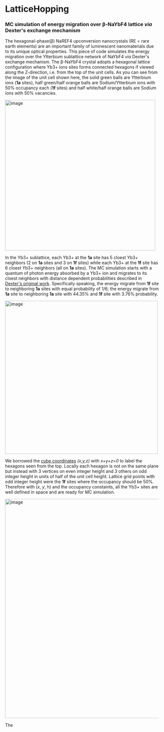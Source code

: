 # LatticeHopping
### **MC simulation of energy migration over β-NaYbF4 lattice _via_ Dexter's exchange mechanism**

  The hexagonal-phase(β) NaREF4 upconversion nanocrystals (RE = rare earth elements) are an important family of luminescent nanomaterials due to its unique optical properties. This piece of code simulates the energy migration over the Ytterbium sublattice network of NaYbF4 _via_ Dexter's exchange mechanism. The β-NaYbF4 crystal adopts a hexagonal lattice configuration where Yb3+ ions sites forms connected hexagons if viewed along the Z-direction, i.e. from the top of the unit cells. As you can see from the image of the unit cell shown here, the solid green balls are Ytterbium ions (**1a** sites), half green/half orange balls are Sodium/Ytterbium ions with 50% occupancy each (**1f** sites) and half white/half orange balls are Sodium ions with 50% vacancies. 
  
<img width="492" alt="image" src="https://user-images.githubusercontent.com/109502810/187412800-7f2070fa-57be-40c1-8211-a2a53169f6d1.png">

  In the Yb3+ sublattice, each Yb3+ at the **1a** site has 5 cloest Yb3+ neighbors (2 on **1a** sites and 3 on **1f** sites) while each Yb3+ at the **1f** site has 6 cloest Yb3+ neighbors (all on **1a** sites). The MC simulation starts with a quantum of photon energy absorbed by a Yb3+ ion and migrates to its cloest neighbors with distance dependent probabilities described in [Dexter's original work](https://aip.scitation.org/doi/10.1063/1.1699044). Specifically speaking, the energy migrate from **1f** site to neighboring **1a** sites with equal probability of 1/6; the energy migrate from **1a** site to neighboring **1a** site with 44.35% and **1f** site with 3.76% probability.
  
<img width="500" alt="image" src="https://user-images.githubusercontent.com/109502810/187419941-8af0c997-5393-4464-8311-b6b0a87b4e9d.png">

We borrowed the [cube coordinates](https://www.redblobgames.com/grids/hexagons/) _(x,y,z)_ with _x+y+z=0_ to label the hexagons seen from the top. Locally each hexagon is not on the same plane but instead with 3 vertices on even integer height and 3 others on odd integer height in units of half of the unit cell height. Lattice grid points with odd integer height were the **1f** sites where the occupancy should be 50%. Therefore with (_x_, _y_, h) and the occupancy constaints, all the Yb3+ sites are well defined in space and are ready for MC simulation.

 <img width="716" alt="image" src="https://user-images.githubusercontent.com/109502810/187438894-c66c7ea8-787d-4510-8602-e499cb5e9432.png">
 
   The 
